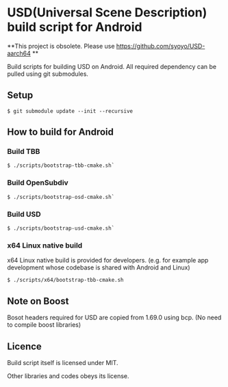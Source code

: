 # USD(Universal Scene Description) build script for Android

**This project is obsolete. Please use https://github.com/syoyo/USD-aarch64 **


Build scripts for building USD on Android.
All required dependency can be pulled using git submodules.

## Setup

```
$ git submodule update --init --recursive
```

## How to build for Android

### Build TBB

```
$ ./scripts/bootstrap-tbb-cmake.sh`
```

### Build OpenSubdiv

```
$ ./scripts/bootstrap-osd-cmake.sh`
```

### Build USD

```
$ ./scripts/bootstrap-usd-cmake.sh`
```

### x64 Linux native build

x64 Linux native build is provided for developers.
(e.g. for example app development whose codebase is shared with Android and Linux)

```
$ ./scripts/x64/bootstrap-tbb-cmake.sh
```

## Note on Boost

Bosot headers required for USD are copied from 1.69.0 using bcp.
(No need to compile boost libraries)

## Licence

Build script itself is licensed under MIT.

Other libraries and codes obeys its license.

